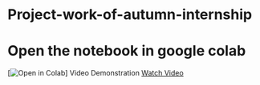 # Project-work-of-autumn-internship
# Open the notebook in google colab
[![Open in Colab](https://colab.research.google.com/drive/1Q_gNKr264V8fml0rugCavcVUCp4Rm_H3?usp=sharing)]
Video Demonstration
[Watch Video](https://drive.google.com/file/d/12Yv6ZzhLVW3xSqcZjbDEoa7EiWbjmwqh/view?usp=drive_link)
